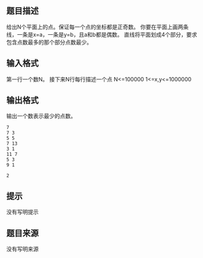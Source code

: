 


## 题目描述
给出N个平面上的点。保证每一个点的坐标都是正奇数。
你要在平面上画两条线，一条是x=a，一条是y=b，且a和b都是偶数。
直线将平面划成4个部分，要求包含点数最多的那个部分点数最少。
## 输入格式
第一行一个数N。
接下来N行每行描述一个点
N<=100000
1<=x,y<=1000000
## 输出格式
输出一个数表示最少的点数。

```input1
7
7 3
5 5
7 13
3 1
11 7
5 3
9 1

```

```output1
2
```

## 提示
没有写明提示
## 题目来源
没有写明来源


